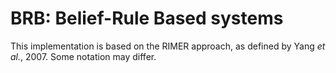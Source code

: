 # BRB: Belief-Rule Based systems

This implementation is based on the RIMER approach, as defined by Yang _et al._, 2007. Some notation may differ.